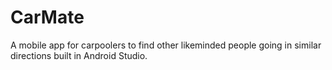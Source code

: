 # CarMate

A mobile app for carpoolers to find other likeminded people going in similar directions built in Android Studio.

